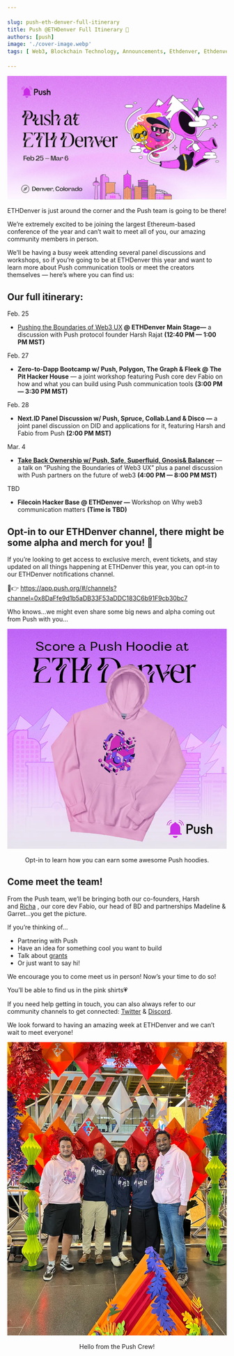 ```yaml
---

slug: push-eth-denver-full-itinerary
title: Push @ETHDenver Full Itinerary 🌄
authors: [push]
image: './cover-image.webp'
tags: [ Web3, Blockchain Technology, Announcements, Ethdenver, Ethdenver 2023 ]

---
```


![Cover image of Push @ETHDenver Full Itinerary 🌄](./cover-image.webp)

ETHDenver is just around the corner and the Push team is going to be there!

We’re extremely excited to be joining the largest Ethereum-based conference of the year and can’t wait to meet all of you, our amazing community members in person.

<!--truncate-->

We’ll be having a busy week attending several panel discussions and workshops, so if you’re going to be at ETHDenver this year and want to learn more about Push communication tools or meet the creators themselves — here’s where you can find us:

## Our full itinerary:

Feb. 25

- <a href="https://events.ethdenver.com/eden23/attendease/networking/experience/2647c21b-c958-4e87-acc5-6c1abef58dac/45081ee7-3ec7-4e7f-85af-d5e0b82e73b4">Pushing the Boundaries of Web3 UX</a><b> @ ETHDenver Main Stage—</b> a discussion with Push protocol founder Harsh Rajat <b>(12:40 PM — 1:00 PM MST)</b>

Feb. 27

- <b>Zero-to-Dapp Bootcamp w/ Push, Polygon, The Graph & Fleek @ The Pit Hacker House</b> — a joint workshop featuring Push core dev Fabio on how and what you can build using Push communication tools <b>(3:00 PM — 3:30 PM MST)</b>

Feb. 28

- <b>Next.ID Panel Discussion w/ Push, Spruce, Collab.Land & Disco —</b> a joint panel discussion on DID and applications for it, featuring Harsh and Fabio from Push <b>(2:00 PM MST)</b>

Mar. 4

- <a href="https://www.eventbrite.co.uk/e/take-back-ownership-w-safe-superfluid-gnosis-push-balancer-tickets-525458710147"><b>Take Back Ownership w/ Push, Safe, Superfluid, Gnosis& Balancer</b></a> — a talk on “Pushing the Boundaries of Web3 UX” plus a panel discussion with Push partners on the future of web3 <b>(4:00 PM — 8:00 PM MST)</b>

TBD

- <b>Filecoin Hacker Base @ ETHDenver —</b> Workshop on Why web3 communication matters <b>(Time is TBD)</b>

## Opt-in to our ETHDenver channel, there might be some alpha and merch for you! 👀
If you’re looking to get access to exclusive merch, event tickets, and stay updated on all things happening at ETHDenver this year, you can opt-in to our ETHDenver notifications channel.

🔔👉 https://app.push.org/#/channels?channel=0x8DaFfe9d1b5aDB33F53aDDC183C6b91F9cb30bc7

Who knows…we might even share some big news and alpha coming out from Push with you…

![Ethdenver Hoodie](./image-1.webp)
<center>Opt-in to learn how you can earn some awesome Push hoodies.</center>

## Come meet the team!

From the Push team, we’ll be bringing both our co-founders, Harsh and [Richa](https://medium.com/u/120218a9beea?source=post_page-----2a62d5c75a4--------------------------------)
, our core dev Fabio, our head of BD and partnerships Madeline & Garret…you get the picture.

If you’re thinking of…

- Partnering with Push
- Have an idea for something cool you want to build
- Talk about [grants](https://gov.push.org/c/grants/10)
- Or just want to say hi!

We encourage you to come meet us in person! Now’s your time to do so!

You’ll be able to find us in the pink shirts💗

If you need help getting in touch, you can also always refer to our community channels to get connected: [Twitter](https://twitter.com/pushprotocol) & [Discord](https://discord.gg/pushprotocol).

We look forward to having an amazing week at ETHDenver and we can’t wait to meet everyone!

![Push Crew](./image-2.webp)
<center>Hello from the Push Crew!</center>

